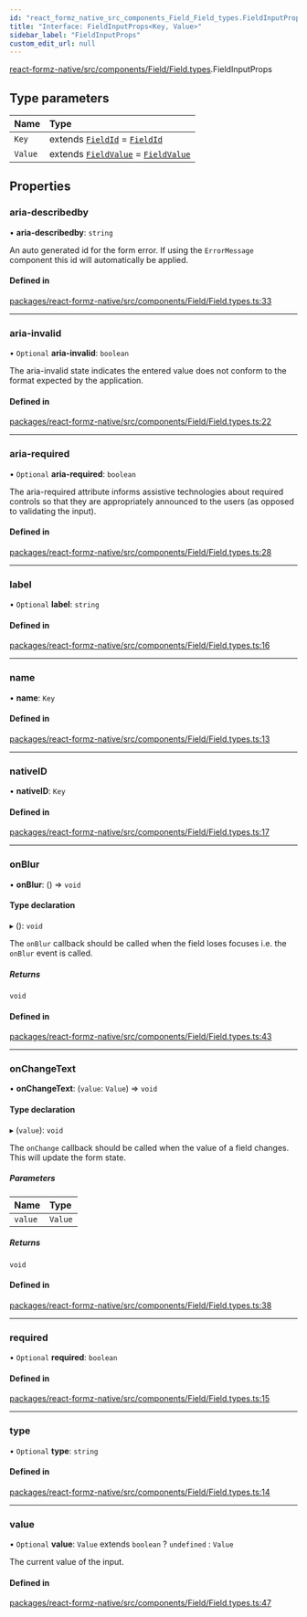 ```yaml
---
id: "react_formz_native_src_components_Field_Field_types.FieldInputProps"
title: "Interface: FieldInputProps<Key, Value>"
sidebar_label: "FieldInputProps"
custom_edit_url: null
---
```


[react-formz-native/src/components/Field/Field.types](../modules/react_formz_native_src_components_Field_Field_types.md).FieldInputProps

## Type parameters

| Name | Type |
| :------ | :------ |
| `Key` | extends [`FieldId`](../modules/react_formz_src_types_field.md#fieldid) = [`FieldId`](../modules/react_formz_src_types_field.md#fieldid) |
| `Value` | extends [`FieldValue`](../modules/react_formz_src_types_field.md#fieldvalue) = [`FieldValue`](../modules/react_formz_src_types_field.md#fieldvalue) |

## Properties

### aria-describedby

• **aria-describedby**: `string`

An auto generated id for the form error. If using the `ErrorMessage` component
this id will automatically be applied.

#### Defined in

[packages/react-formz-native/src/components/Field/Field.types.ts:33](https://github.com/ZerryStack/react-formz/blob/main/packages/react-formz-native/src/components/Field/Field.types.ts#L33)

___

### aria-invalid

• `Optional` **aria-invalid**: `boolean`

The aria-invalid state indicates the entered value
does not conform to the format expected by the application.

#### Defined in

[packages/react-formz-native/src/components/Field/Field.types.ts:22](https://github.com/ZerryStack/react-formz/blob/main/packages/react-formz-native/src/components/Field/Field.types.ts#L22)

___

### aria-required

• `Optional` **aria-required**: `boolean`

The aria-required attribute informs assistive technologies about
required controls so that they are appropriately announced to the
users (as opposed to validating the input).

#### Defined in

[packages/react-formz-native/src/components/Field/Field.types.ts:28](https://github.com/ZerryStack/react-formz/blob/main/packages/react-formz-native/src/components/Field/Field.types.ts#L28)

___

### label

• `Optional` **label**: `string`

#### Defined in

[packages/react-formz-native/src/components/Field/Field.types.ts:16](https://github.com/ZerryStack/react-formz/blob/main/packages/react-formz-native/src/components/Field/Field.types.ts#L16)

___

### name

• **name**: `Key`

#### Defined in

[packages/react-formz-native/src/components/Field/Field.types.ts:13](https://github.com/ZerryStack/react-formz/blob/main/packages/react-formz-native/src/components/Field/Field.types.ts#L13)

___

### nativeID

• **nativeID**: `Key`

#### Defined in

[packages/react-formz-native/src/components/Field/Field.types.ts:17](https://github.com/ZerryStack/react-formz/blob/main/packages/react-formz-native/src/components/Field/Field.types.ts#L17)

___

### onBlur

• **onBlur**: () => `void`

#### Type declaration

▸ (): `void`

The `onBlur` callback should be called when the field loses focuses
i.e. the `onBlur` event is called.

##### Returns

`void`

#### Defined in

[packages/react-formz-native/src/components/Field/Field.types.ts:43](https://github.com/ZerryStack/react-formz/blob/main/packages/react-formz-native/src/components/Field/Field.types.ts#L43)

___

### onChangeText

• **onChangeText**: (`value`: `Value`) => `void`

#### Type declaration

▸ (`value`): `void`

The `onChange` callback should be called when the value of a field
changes. This will update the form state.

##### Parameters

| Name | Type |
| :------ | :------ |
| `value` | `Value` |

##### Returns

`void`

#### Defined in

[packages/react-formz-native/src/components/Field/Field.types.ts:38](https://github.com/ZerryStack/react-formz/blob/main/packages/react-formz-native/src/components/Field/Field.types.ts#L38)

___

### required

• `Optional` **required**: `boolean`

#### Defined in

[packages/react-formz-native/src/components/Field/Field.types.ts:15](https://github.com/ZerryStack/react-formz/blob/main/packages/react-formz-native/src/components/Field/Field.types.ts#L15)

___

### type

• `Optional` **type**: `string`

#### Defined in

[packages/react-formz-native/src/components/Field/Field.types.ts:14](https://github.com/ZerryStack/react-formz/blob/main/packages/react-formz-native/src/components/Field/Field.types.ts#L14)

___

### value

• `Optional` **value**: `Value` extends `boolean` ? `undefined` : `Value`

The current value of the input.

#### Defined in

[packages/react-formz-native/src/components/Field/Field.types.ts:47](https://github.com/ZerryStack/react-formz/blob/main/packages/react-formz-native/src/components/Field/Field.types.ts#L47)
